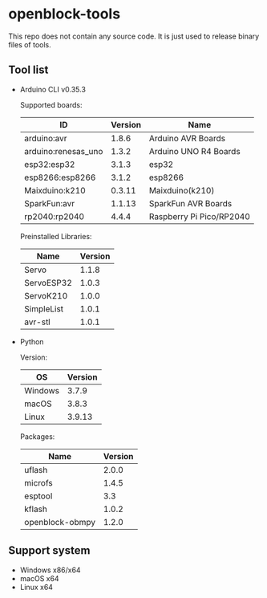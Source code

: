 # openblock-tools

This repo does not contain any source code. It is just used to release binary files of tools.

## Tool list

- Arduino CLI v0.35.3

    Supported boards:

    | ID                  | Version | Name                     |
    | ------------------- | ------- | ------------------------ |
    | arduino:avr         | 1.8.6   | Arduino AVR Boards       |
    | arduino:renesas_uno | 1.3.2   | Arduino UNO R4 Boards    |
    | esp32:esp32         | 3.1.3   | esp32                    |
    | esp8266:esp8266     | 3.1.2   | esp8266                  |
    | Maixduino:k210      | 0.3.11  | Maixduino(k210)          |
    | SparkFun:avr        | 1.1.13  | SparkFun AVR Boards      |
    | rp2040:rp2040       | 4.4.4   | Raspberry Pi Pico/RP2040 |

    Preinstalled Libraries:

    | Name       | Version |
    | ---------- | ------- |
    | Servo      | 1.1.8   |
    | ServoESP32 | 1.0.3   |
    | ServoK210  | 1.0.0   |
    | SimpleList | 1.0.1   |
    | avr-stl    | 1.0.1   |

- Python

    Version:

    | OS      | Version |
    | ------- | ------- |
    | Windows | 3.7.9   |
    | macOS   | 3.8.3   |
    | Linux   | 3.9.13  |

    Packages:

    | Name            | Version |
    | --------------- | ------- |
    | uflash          | 2.0.0   |
    | microfs         | 1.4.5   |
    | esptool         | 3.3     |
    | kflash          | 1.0.2   |
    | openblock-obmpy | 1.2.0   |

## Support system

- Windows x86/x64
- macOS x64
- Linux x64
